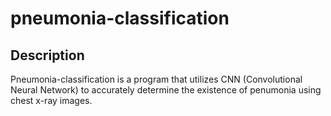 # pneumonia-classification

## Description
Pneumonia-classification is a program that utilizes CNN (Convolutional Neural Network) to accurately determine the existence of penumonia using chest x-ray images. 
